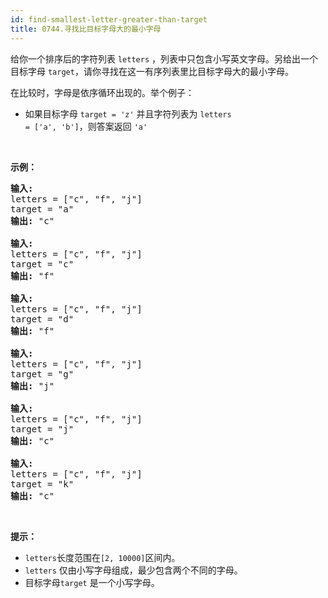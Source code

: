 ```yaml
---
id: find-smallest-letter-greater-than-target
title: 0744.寻找比目标字母大的最小字母
---
```

给你一个排序后的字符列表 <code>letters</code> ，列表中只包含小写英文字母。另给出一个目标字母 <code>target</code>，请你寻找在这一有序列表里比目标字母大的最小字母。

在比较时，字母是依序循环出现的。举个例子：


- 如果目标字母 <code>target = &#39;z&#39;</code> 并且字符列表为 <code>letters = [&#39;a&#39;, &#39;b&#39;]</code>，则答案返回 <code>&#39;a&#39;</code>

 

**示例：**


<pre><strong>输入:</strong><br/>letters = [&#34;c&#34;, &#34;f&#34;, &#34;j&#34;]<br/>target = &#34;a&#34;<br/><strong>输出:</strong> &#34;c&#34;<br/><br/><strong>输入:</strong><br/>letters = [&#34;c&#34;, &#34;f&#34;, &#34;j&#34;]<br/>target = &#34;c&#34;<br/><strong>输出:</strong> &#34;f&#34;<br/><br/><strong>输入:</strong><br/>letters = [&#34;c&#34;, &#34;f&#34;, &#34;j&#34;]<br/>target = &#34;d&#34;<br/><strong>输出:</strong> &#34;f&#34;<br/><br/><strong>输入:</strong><br/>letters = [&#34;c&#34;, &#34;f&#34;, &#34;j&#34;]<br/>target = &#34;g&#34;<br/><strong>输出:</strong> &#34;j&#34;<br/><br/><strong>输入:</strong><br/>letters = [&#34;c&#34;, &#34;f&#34;, &#34;j&#34;]<br/>target = &#34;j&#34;<br/><strong>输出:</strong> &#34;c&#34;<br/><br/><strong>输入:</strong><br/>letters = [&#34;c&#34;, &#34;f&#34;, &#34;j&#34;]<br/>target = &#34;k&#34;<br/><strong>输出:</strong> &#34;c&#34;<br/></pre>

 

**提示：**

- <code>letters</code>长度范围在<code>[2, 10000]</code>区间内。
- <code>letters</code> 仅由小写字母组成，最少包含两个不同的字母。
- 目标字母<code>target</code> 是一个小写字母。